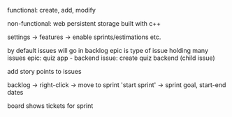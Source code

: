 <!-- SPDX-License-Identifier: zlib-acknowledgement -->
functional:
create, add, modify

non-functional:
web
persistent storage
built with c++

settings -> features -> enable sprints/estimations etc.

by default issues will go in backlog
epic is type of issue holding many issues
epic: quiz app - backend
  issue: create quiz backend (child issue)

add story points to issues

backlog -> right-click -> move to sprint
'start sprint' -> sprint goal, start-end dates

board shows tickets for sprint
